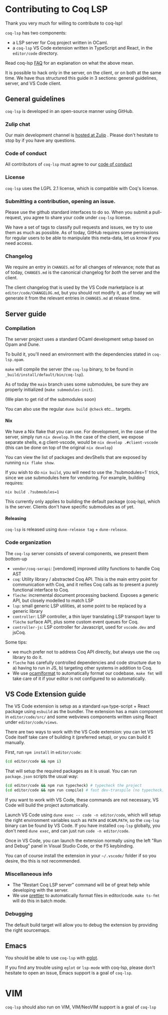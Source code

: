 Contributing to Coq LSP
=======================

Thank you very much for willing to contribute to coq-lsp!

`coq-lsp` has two components:

- a LSP server for Coq project written in OCaml.
- a `coq-lsp` VS Code extension written in TypeScript and React, in
  the `editor/code` directory.

Read coq-lsp [FAQ](etc/FAQ.md) for an explanation on what the above mean.

It is possible to hack only in the server, on the client, or on both
at the same time. We have thus structured this guide in 3 sections:
general guidelines, server, and VS Code client.

## General guidelines

`coq-lsp` is developed in an open-source manner using GitHub.

### Zulip chat

Our main development channel is [hosted at
Zulip](https://coq.zulipchat.com/#narrow/stream/329642-coq-lsp)
. Please don't hesitate to stop by if you have any questions.

### Code of conduct

All contributors of `coq-lsp` must agree to our [code of
conduct](./CODE_OF_CONDUCT.md)

### License

`coq-lsp` uses the LGPL 2.1 license, which is compatible with Coq's
license.

### Submitting a contribution, opening an issue.

Please use the github standard interfaces to do so. When you submit a
pull-request, you agree to share your code under `coq-lsp` license.

We have a set of tags to classify pull requests and issues, we try to
use them as much as possible. As of today, GitHub requires some
permissions for regular users to be able to manipulate this meta-data,
let us know if you need access.

### Changelog

We require an entry in `CHANGES.md` for all changes of relevance; note
that as of today, `CHANGES.md` is the canonical changelog for _both_
the server and the client.

The client changelog that is used by the VS Code marketplace is at
`editor/code/CHANGELOG.md`, but you should not modify it, as of today
we will generate it from the relevant entries in `CHANGES.md` at
release time.

## Server guide

### Compilation

The server project uses a standard OCaml development setup based on
Opam and Dune.

To build it, you'll need an environment with the dependencies stated
in `coq-lsp.opam`.

`make` will compile the server (the `coq-lsp` binary, to be found in
`_build/install/default/bin/coq-lsp`).

As of today the `main` branch uses some submodules, be sure they are
properly initialized (`make submodules-init`).

(We plan to get rid of the submodules soon)

You can also use the regular `dune build @check` etc... targets.

#### Nix

We have a Nix flake that you can use. For development, in the case of the server, simply run `nix develop`.
In the case of the client, we expose separate shells, e.g client-vscode, would be `nix develop .#client-vscode` (this can be done on top of the original `nix develop`)

You can view the list of packages and devShells that are exposed
by running `nix flake show`.

If you wish to do `nix build`, you
will need to use the .?submodules=1` trick, since we use submodules here for
vendoring. For example, building requires:

```
nix build .?submodules=1
```

This currently only applies to building the default package (coq-lsp), which is the server. 
Clients don't have specific submodules as of yet.

#### Releasing

`coq-lsp` is released using `dune-release tag` + `dune-release`.

### Code organization

The `coq-lsp` server consists of several components, we present them bottom-up

- `vendor/coq-serapi`: [vendored] improved utility functions to handle Coq AST
- `coq`: Utility library / abstracted Coq API. This is the main entry
  point for communication with Coq, and it reifies Coq calls as to
  present a purely functional interface to Coq.
- `fleche`: incremental document processing backend. Exposes a generic API, but
  closely modelled to match LSP
- `lsp`: small generic LSP utilities, at some point to be replaced by a generic
  library
- `controller`: LSP controller, a thin layer translating LSP transport layer to
  `flèche` surface API, plus some custom event queues for Coq.
- `controller-js`: LSP controller for Javascript, used for
  `vscode.dev` and jsCoq.

Some tips:

- we much prefer not to address Coq API directly, but always use the
  `coq` library to do it.
- `fleche` has carefully controlled dependencies and code structure
  due to a) having to run in JS, b) targeting other systems in
  addition to Coq.
- We use [ocamlformat](https://github.com/ocaml-ppx/ocamlformat) to
  automatically format our codebase. `make fmt` will take care of it
  if your editor is not configured to so automatically.

## VS Code Extension guide

The VS Code extension is setup as a standard `npm` type-script + React
package using `esbuild` as the bundler. The extension has a main
component in `editor/code/src/` and some webviews components written
using React under `editor/code/views`.

There are two ways to work with the VS Code extension: you can let VS Code
itself take care of building it (preferred setup), or you can build it manually.

First, run `npm install` in `editor/code`:

```sh
(cd editor/code && npm i)
```

That will setup the required packages as it is usual. You can run `package.json`
scripts the usual way:

```sh
(cd editor/code && npm run typecheck) # typecheck the project
(cd editor/code && npm run compile) # fast dev-transpile (no typecheck)
```

If you want to work with VS Code, these commands are not necessary, VS
Code will build the project automatically.

Launch VS Code using `dune exec -- code -n editor/code`, which will setup the
right environment variables such as `PATH` and `OCAMLPATH`, so the `coq-lsp`
binary can be found by VS Code. If you have installed `coq-lsp` globally, you
don't need `dune exec`, and can just run `code -n editor/code`.

Once in VS Code, you can launch the extension normally using the left "Run and
Debug" panel in Visual Studio Code, or the F5 keybinding.

You can of course install the extension in your `~/.vscode/` folder if so you
desire, tho this is not recommended.

### Miscellaneous info

- The "Restart Coq LSP server" command will be of great help while
  developing with the server.
- We use
  [prettier](https://marketplace.visualstudio.com/items?itemName=esbenp.prettier-vscode)
  to automatically format files in editor/code. `make ts-fmt` will do
  this in batch mode.

### Debugging

The default build target will allow you to debug the extension by
providing the right sourcemaps.

## Emacs

You should be able to use `coq-lsp` with [eglot](https://joaotavora.github.io/eglot/).

If you find any trouble using `eglot` or `lsp-mode` with coq-lsp, please don't
hesitate to open an issue, Emacs support is a goal of `coq-lsp`.

# VIM

`coq-lsp` should also run on VIM, VIM/NeoVIM support is a goal of `coq-lsp`
